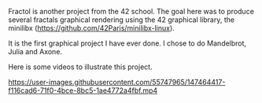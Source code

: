 Fractol is another project from the 42 school. The goal here was to produce several fractals graphical rendering using the 42 graphical library, the minilibx (https://github.com/42Paris/minilibx-linux).

It is the first graphical project I have ever done. I chose to do Mandelbrot, Julia and Axone.

Here is some videos to illustrate this project.



https://user-images.githubusercontent.com/55747965/147464417-f116cad6-71f0-4bce-8bc5-1ae4772a4fbf.mp4


